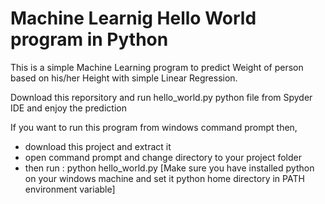 # Machine Learnig Hello World program in Python

This is a simple Machine Learning program to predict Weight of person based on his/her Height with simple Linear Regression.

Download this reporsitory and run hello_world.py python file  from Spyder IDE and enjoy the prediction 

If you want to run this program from windows command prompt then,
- download this project and extract it
- open command prompt and change directory to your project folder
- then run : python hello_world.py
[Make sure you have installed python on your windows machine and set it python home directory in PATH environment variable]


  


